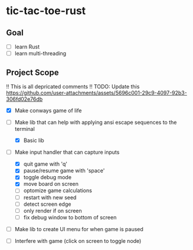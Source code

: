 # tic-tac-toe-rust

## Goal

- [ ] learn Rust
- [ ] learn multi-threading

## Project Scope

!! This is all depricated comments !!
TODO: Update this
https://github.com/user-attachments/assets/5696c001-29c9-4097-92b3-306fd02e76db

- [x] Make conways game of life
- [ ] Make lib that can help with applying ansi escape sequences to the terminal
    - [x] Basic lib
- [ ] Make input handler that can capture inputs
    - [x] quit game with 'q'
    - [x] pause/resume game with 'space'
    - [x] toggle debug mode
    - [x] move board on screen
    - [ ] optomize game calculations
    - [ ] restart with new seed
    - [ ] detect screen edge
    - [ ] only render if on screen
    - [ ] fix debug window to bottom of screen
- [ ] Make lib to create UI menu for when game is paused
- [ ] Interfere with game (click on screen to toggle node)




